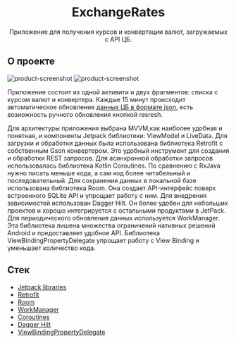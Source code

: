 <h1 align="center">ExchangeRates</h1>
<p align="center">Приложение для получения курсов и конвертации валют, загружаемых с API ЦБ.</p>

## О проекте
![product-screenshot](https://user-images.githubusercontent.com/60775844/158014876-932f0391-8467-467e-9937-189ae1df63ab.jpg)
![product-screenshot](https://user-images.githubusercontent.com/60775844/158014752-579cf2ec-2d22-4508-84b9-f9aef6610987.jpg)

Приложение состоит из одной активити и двух фрагментов: списка с курсом валют и конвертера. Каждые 15 минут происходит автоматическое обновление [данных ЦБ 
в формате json](https://www.cbr-xml-daily.ru/daily_json.js), есть возиожность ручного обновления кнопкой resresh.

Для архитектуры приложения выбрана MVVM,как наиболее удобная и понятная, и компоненты Jetpack библиотеки: ViewModel и LiveData.
Для загрузки и обработки данных была использована библиотека Retrofit с собственным Gson конвертером. Это удобный инструмент для создания и обработки REST запросов.
Для асинхронной обработки запросов использовалась библиотека Kotlin Coroutines. По сравнению с RxJava нужно писать меньше кода, а сам код более читабельный и последовательный.
Для сохранения данных в локальной базе использована библиотека Room. Она создает API-интерфейс поверх встроенного SQLite API и упрощает работу с ним.
Для внедрения зависимостей использован Dagger Hilt. Он более удобен для небольших проектов и хорошо интегрируется с остальными продуктами в JetPack.
Для периодического обновления данных используется WorkManager. Эта библиотека лишена множества ограничений нативных решений Android и предоставляет удобное API.
Библиотека ViewBindingPropertyDelegate упрощает работу с View Binding и уменьшает количество кода.

## Стек
* [Jetpack libraries](https://developer.android.com/jetpack)
* [Retrofit](https://square.github.io/retrofit/)
* [Room](https://developer.android.com/jetpack/androidx/releases/room)
* [WorkManager](https://developer.android.com/jetpack/androidx/releases/work)
* [Coroutines](https://developer.android.com/kotlin/coroutines?gclid=EAIaIQobChMIqZC4jo-i8gIVsAZ7Ch1rOASzEAAYASAAEgKAwvD_BwE&gclsrc=aw.ds)
* [Dagger Hilt](https://dagger.dev/hilt)
* [ViewBindingPropertyDelegate](https://github.com/androidbroadcast/ViewBindingPropertyDelegate)
